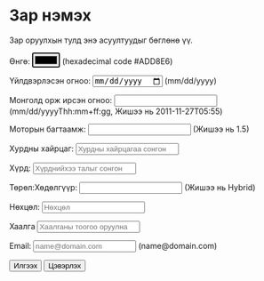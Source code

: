 # Зар нэмэх
<html>
<head>
  <h>Зар оруулхын тулд энэ асуултуудыг бөглөнө үү.</h2>
</head>
<body>
 <form>
 <p>
  <label>Өнгө:
     <input type = "color" autofocus  />
        (hexadecimal code #ADD8E6)
  </label>
  </p>
  <p>
    <label>Үйлдвэрлэсэн огноо:
       <input type="date"/>
        (mm/dd/yyyy)
    </label>
  </p>
  <p>
    <label>Монголд орж ирсэн огноо:
       <input type="datetime"/>
        (mm/dd/yyyyThh:mm+ff:gg, Жишээ нь 2011-11-27T05:55)
    </label>
  </p>
  <p>
    <label>Моторын багтаамж:
       <input type="number"/>
        (Жишээ нь 1.5)
    </label>
  </p> 
  <p>
    <label for = "txtList">Хурдны хайрцаг:
       <input type="text" id="txtList" placeholder = "Хурдны хайрцагаа сонгоно уу" list ="Хурдны хайрцаг"/>
       <datalist id = "Хурдны хайрцаг">
         <option value = "Автомат">
         <option value = "Механик">
      </datalist>
    </label>
  </p>
  <p>
    <label for = "txtList">Хүрд:
       <input type="text" id="txtList" placeholder = "Хүрднийхээ талыг сонгон уу" list ="Хүрд"/>
       <datalist id = "Хүрд">
         <option value = "Буруу">
         <option value = "Зөв">
      </datalist>
    </label>
  </p>                  
  <p>
    <label>Төрөл:Хөдөлгүүр:
       <input type="text"/>
        (Жишээ нь Hybrid)
    </label>
  </p>                 
  <p>
    <label for = "txtList">Нөхцөл:
       <input type="text" id="txtList" placeholder = "Нөхцөл" list ="Нөхцөл"/>
       <datalist id = "Нөхцөл">
         <option value = "Дугаар авсан">
         <option value = "Хамаагүй">
      </datalist>
    </label>
  </p>
  <p>
    <label for = "txtList">Хаалга
       <input type="text" id="txtList" placeholder = "Хаалганы тоогоо оруулна уу" list ="Хаалга"/>
       <datalist id = "Хаалга">
         <option value = "1">
         <option value = "2">
         <option value = "3">
         <option value = "4"> 
         <option value = "5">
      </datalist>
    </label>
  </p>
  <p>
    <label>Email:
       <input type="email" placeholder = "name@domain.com" required/> (name@domain.com)
    </label>                                              
 </p>
<p><input type = "submit" value = "Илгээх"/>              
<input type = "reset" value = "Цэвэрлэх"/></p>
</form>             
</body>             
</html>            
                    
                    
                    
                    
                    
                    
                    
                    
                    
